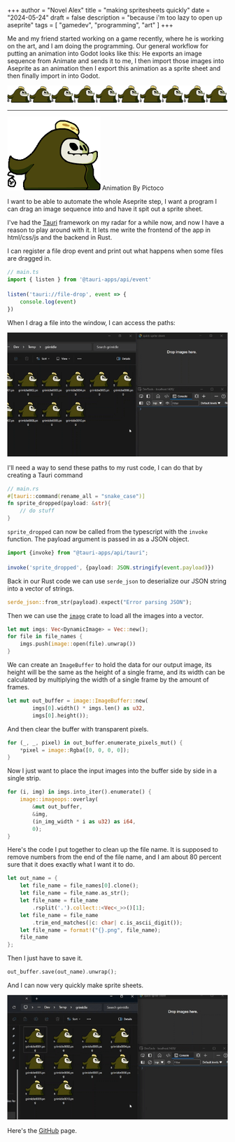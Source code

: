 +++
author = "Novel Alex"
title = "making spritesheets quickly"
date = "2024-05-24"
draft = false
description = "because i'm too lazy to open up aseprite"
tags = [
    "gamedev", "programming", "art"
]
+++

Me and my friend started working on a game recently, where he is working on the art, and I am doing the programming. Our 
general workflow for putting an animation into Godot looks like this: He exports an image sequence from Animate and sends
it to me, I then import those images into Aseprite as an animation then I export this animation as a sprite sheet and then
finally import in into Godot.

![The output sprite sheet](grimIdle.png)

---
![Grim Discount: A discount version of the grim reaper](grim_idle.gif)
Animation By Pictoco

I want to be able to automate the whole Aseprite step, I want a program I can drag an image sequence into and have it
spit out a sprite sheet. 

I've had the [Tauri](https://tauri.app/) framework on my radar for a while now, and now I have a reason to play around
with it. It lets me write the frontend of the app in html/css/js and the backend in Rust. 

I can register a file drop event and print out what happens when some files are dragged in.
```typescript
// main.ts
import { listen } from '@tauri-apps/api/event'

listen('tauri://file-drop', event => {
    console.log(event)
})
```
When I drag a file into the window, I can access the paths:

![A demonstration of file drag and drop](filedrag.gif)

I'll need a way to send these paths to my rust code, I can do that by creating a Tauri command
```rust
// main.rs
#[tauri::command(rename_all = "snake_case")]
fn sprite_dropped(payload: &str){
    // do stuff
}
```

`sprite_dropped` can now be called from the typescript with the `invoke` function. The payload argument is passed in as a JSON object.

```typescript
import {invoke} from "@tauri-apps/api/tauri";

invoke('sprite_dropped', {payload: JSON.stringify(event.payload)})
```

Back in our Rust code we can use `serde_json` to deserialize our JSON string into a vector of strings.
```rust
serde_json::from_str(payload).expect("Error parsing JSON");
```

Then we can use the [`image`](https://crates.io/crates/image) crate to load all the images into a vector.

```rust
let mut imgs: Vec<DynamicImage> = Vec::new();
for file in file_names {
    imgs.push(image::open(file).unwrap())
}
```

We can create an `ImageBuffer` to hold the data for our output image, its height will be the same as the height of a single
frame, and its width can be calculated by multiplying the width of a single frame by the amount of frames.

```rust
let mut out_buffer = image::ImageBuffer::new(
        imgs[0].width() * imgs.len() as u32,
        imgs[0].height());
```

And then clear the buffer with transparent pixels.

```rust
for (_, _, pixel) in out_buffer.enumerate_pixels_mut() {
    *pixel = image::Rgba([0, 0, 0, 0]);
}
```

Now I just want to place the input images into the buffer side by side in a single strip.

```rust
for (i, img) in imgs.into_iter().enumerate() {
    image::imageops::overlay(
        &mut out_buffer,
        &img, 
        (in_img_width * i as u32) as i64, 
        0);
}
```

Here's the code I put together to clean up the file name. It is supposed to remove numbers from the end of the file
name, and I am about 80 percent sure that it does exactly what I want it to do.

```rust 
let out_name = {
    let file_name = file_names[0].clone();
    let file_name = file_name.as_str();
    let file_name = file_name
        .rsplit('.').collect::<Vec<_>>()[1];
    let file_name = file_name
        .trim_end_matches(|c: char| c.is_ascii_digit());
    let file_name = format!("{}.png", file_name);
    file_name
};
```

Then I just have to save it.

```rust
out_buffer.save(out_name).unwrap();
```

And I can now very quickly make sprite sheets.

![A demo of file drag and drop with the file output](sprite-app-demo.gif)

Here's the [GitHub](https://github.com/novelalex/quick-sprite-sheet) page.